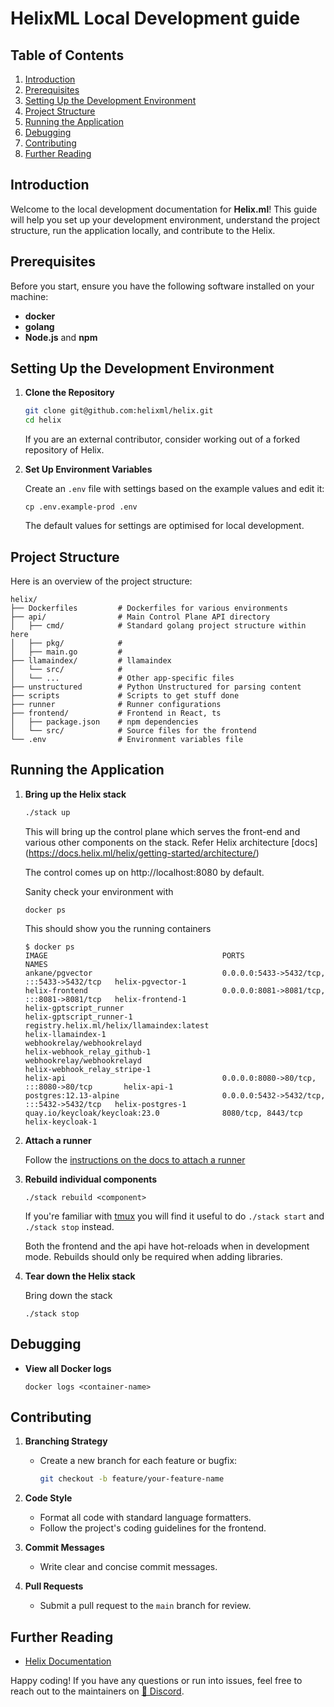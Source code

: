 # HelixML Local Development guide

## Table of Contents

1. [Introduction](#introduction)
2. [Prerequisites](#prerequisites)
3. [Setting Up the Development Environment](#setting-up-the-development-environment)
4. [Project Structure](#project-structure)
5. [Running the Application](#running-the-application)
6. [Debugging](#debugging)
7. [Contributing](#contributing)
8. [Further Reading](#further-reading)

## Introduction

Welcome to the local development documentation for **Helix.ml**! This guide will help you set up your development environment, understand the project structure, run the application locally, and contribute to the Helix.

## Prerequisites

Before you start, ensure you have the following software installed on your machine:

- **docker**
- **golang**
- **Node.js** and **npm**

## Setting Up the Development Environment

1. **Clone the Repository**

   ```bash
   git clone git@github.com:helixml/helix.git
   cd helix
   ```

    If you are an external contributor, consider working out of a forked repository of Helix.

2. **Set Up Environment Variables**

    Create an `.env` file with settings based on the example values and edit it:

    ```
    cp .env.example-prod .env
    ```

    The default values for settings are optimised for local development.


## Project Structure

Here is an overview of the project structure:

```
helix/
├── Dockerfiles         # Dockerfiles for various environments
├── api/                # Main Control Plane API directory
│   ├── cmd/            # Standard golang project structure within here
│   ├── pkg/            #
│   ├── main.go         #
├── llamaindex/         # llamaindex
│   └── src/            #
│   └── ...             # Other app-specific files
├── unstructured        # Python Unstructured for parsing content
├── scripts             # Scripts to get stuff done
├── runner              # Runner configurations
├── frontend/           # Frontend in React, ts
│   ├── package.json    # npm dependencies
│   └── src/            # Source files for the frontend
└── .env                # Environment variables file
```

## Running the Application

1. **Bring up the Helix stack**

   ```bash
   ./stack up
   ```
    This will bring up the control plane which serves the front-end and various other components on the stack. Refer Helix architecture [docs] (https://docs.helix.ml/helix/getting-started/architecture/)

    The control comes up on http://localhost:8080 by default.

    Sanity check your environment with

    ```
    docker ps
    ```

    This should show you the running containers

    ```
    $ docker ps
    IMAGE                                       PORTS                                       NAMES
    ankane/pgvector                             0.0.0.0:5433->5432/tcp, :::5433->5432/tcp   helix-pgvector-1
    helix-frontend                              0.0.0.0:8081->8081/tcp, :::8081->8081/tcp   helix-frontend-1
    helix-gptscript_runner                                                                  helix-gptscript_runner-1
    registry.helix.ml/helix/llamaindex:latest                                               helix-llamaindex-1
    webhookrelay/webhookrelayd                                                              helix-webhook_relay_github-1
    webhookrelay/webhookrelayd                                                              helix-webhook_relay_stripe-1
    helix-api                                   0.0.0.0:8080->80/tcp, :::8080->80/tcp       helix-api-1
    postgres:12.13-alpine                       0.0.0.0:5432->5432/tcp, :::5432->5432/tcp   helix-postgres-1
    quay.io/keycloak/keycloak:23.0              8080/tcp, 8443/tcp                          helix-keycloak-1
    ```
2. **Attach a runner**

    Follow the [instructions on the docs to attach a runner](https://docs.helix.ml/helix/private-deployment/controlplane/#attaching-a-runner)

3. **Rebuild individual components**

    ```
    ./stack rebuild <component>
    ```

    If you're familiar with [tmux](https://github.com/tmux/tmux/wiki) you will find it useful to do `./stack start` and `./stack stop` instead.

    Both the frontend and the api have hot-reloads when in development mode. Rebuilds should only be required when adding libraries.

4. **Tear down the Helix stack**

    Bring down the stack

    ```
    ./stack stop
    ```


## Debugging

- **View all Docker logs**

    ```
    docker logs <container-name>
    ```
## Contributing

1. **Branching Strategy**

   - Create a new branch for each feature or bugfix:

     ```bash
     git checkout -b feature/your-feature-name
     ```

2. **Code Style**

   - Format all code with standard language formatters.
   - Follow the project's coding guidelines for the frontend.

3. **Commit Messages**

   - Write clear and concise commit messages.

4. **Pull Requests**

   - Submit a pull request to the `main` branch for review.


## Further Reading

- [Helix Documentation](https://docs.helix.ml/)

Happy coding! If you have any questions or run into issues, feel free to reach out to the maintainers on [👥 Discord](https://discord.gg/VJftd844GE).